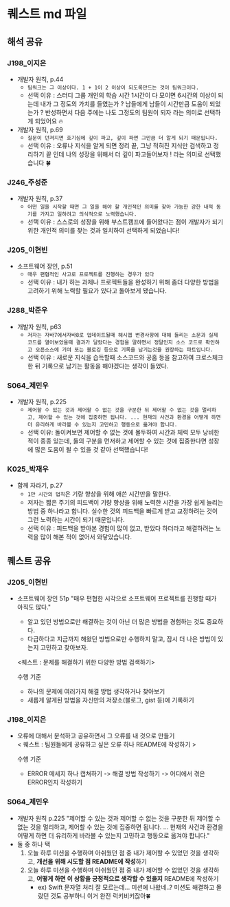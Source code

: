 # 퀘스트 md 파일

## 해석 공유

### J198_이지은
- 개발자 원칙, p.44
    - `팀워크는 그 이상이다. 1 + 1이 2 이상이 되도록만드는 것이 팀워크이다.`
    - 선택 이유 : 스터디 그룹 개인의 학습 시간 1시간이 다 모이면 6시간의 이상이 되는데 내가 그 정도의 가치를 들였는가 ? 남들에게 남들이 시간만큼 도움이 되었는가 ? 반성하면서 다음 주에는 나도 그정도의 팀원이 되자 라는 의미로 선택하게 되었어요 🔥
- 개발자 원칙, p.69
    - `질문이 던져지면 호기심에 깊이 파고, 깊이 파면 그만큼 더 알게 되기 때문입니다.`
    - 선택 이유 : 오류나 지식을 알게 되면 정리 끝, 그냥 적혀진 지식만 검색하고 정리하기 끝 인데 나의 성장을 위해서 더 깊이 파고들어보자 ! 라는 의미로 선택했습니다 🍀

### J246_주성준
- 개발자 원칙, p.37
	- `어떤 일을 시작할 때면 그 일을 해야 할 개인적인 의미를 찾아 가능한 강한 내적 동기를 가지고 일하려고 의식적으로 노력했습니다.`
	- 선택 이유 : 스스로의 성장을 위해 부스트캠프에 들어왔다는 점이 개발자가 되기 위한 개인적 의미를 찾는 것과 일치하여 선택하게 되었습니다!

### J205_이현빈
 - 소프트웨어 장인, p.51
   	- `매우 편협적인 사고로 프로젝트를 진행하는 경우가 있다`
   	- 선택 이유 : 내가 하는 과제나 프로젝트들을 완성하기 위해 좀더 다양한 방법을 고려하기 위해 노력할 필요가 있다고 돌아보게 됐습니다.

### J288_박준우
- 개발자 원칙, p63
	- `저자는 자바7에서자바8로 업데이트될때 해시맵 변경사항에 대해 들리는 소문과 실제 코드를 열어보았을때 결과가 달랐다는 경험을 말하면서
정말인지 소스 코드로 확인하고 오픈소스에 기여 또는 블로깅 등으로 기록을 남기는것을 권장하는 파트입니다.`
	- 선택 이유 : 새로운 지식을 습득할때 소스코드와 공홈 등을 참고하여 크로스체크 한 뒤 기록으로 남기는 활동을 해야겠다는 생각이 들었다.

### S064_제민우
- 개발자 원칙, p.225
    - `제어할 수 있는 것과 제어할 수 없는 것을 구분한 뒤 제어할 수 없는 것을 멀리하고, 제어할 수 있는 것에 집중하면 됩니다. ... 현재의 사건과 환경을 어떻게 하면 더 유리하게 바라볼 수 있는지 고민하고 행동으로 옮겨야 합니다.`
    - 선택 이유: 돌이켜보면 제어할 수 없는 것에 몰두하여 시간과 체력 모두 낭비한적이 종종 있는데, 둘의 구분을 먼저하고 제어할 수 있는 것에 집중한다면 성장에 많은 도움이 될 수 있을 것 같아 선택했습니다!

### K025_박재우
- 함께 자라기, p.27
    - `1만 시간의 법칙`은 기량 향상을 위해 애쓴 시간만을 말한다.
    - 저자는 짧은 주기의 피드백이 기량 향상을 위해 노력한 시간을 가장 쉽게 늘리는 방법 중 하나라고 합니다. 실수한 것의 피드백을 빠르게 받고 교정하려는 것이 그런 노력하는 시간이 되기 때문입니다.
    - 선택 이유 : 피드백을 받아본 경험이 많이 없고, 받았다 하더라고 해결하려는 노력을 많이 해본 적이 없어서 와닿았습니다.

## 퀘스트 공유

### J205_이현빈
- 소프트웨어 장인 51p "매우 편협한 시각으로 소프트웨어 프로젝트를 진행할 때가 아직도 많다."
	- 알고 있던 방법으로만 해결하는 것이 아닌 더 많은 방법을 경험하는 것도 중요하다.
   	- 다급하다고 지금까지 해왔던 방법으로만 수행하지 말고, 잠시 더 나은 방법이 있는지 고민하고 찾아보자.

  <퀘스트 : 문제를 해결하기 위한 다양한 방법 검색하기>
  
  	수행 기준
	- 하나의 문제에 여러가지 해결 방법 생각하거나 찾아보기
	- 새롭게 알게된 방법을 자신만의 저장소(블로그, gist 등)에 기록하기

 ### J198_이지은 
 - 오류에 대해서 분석하고 공유하면서 그 오류를 내 것으로 만들기     
   < 퀘스트 : 팀원들에게 공유하고 싶은 오류 하나 README에 작성하기 >
   
	수행 기준
	- ERROR 메세지 하나 캡쳐하기 -> 해결 방법 작성하기 -> 어디에서 겪은 ERROR인지 작성하기

### S064_제민우
- 개발자 원칙 p.225 "제어할 수 있는 것과 제어할 수 없는 것을 구분한 뒤 제어할 수 없는 것을 멀리하고, 제어할 수 있는 것에 집중하면 됩니다. ... 현재의 사건과 환경을 어떻게 하면 더 유리하게 바라볼 수 있는지 고민하고 행동으로 옮겨야 합니다."
- 둘 중 하나 택
	1) 오늘 하루 미션을 수행하며 아쉬웠던 점 중 내가 제어할 수 있었던 것을 생각하고, **개선을 위해 시도할 점 README에 작성**하기
	2) 오늘 하루 미션을 수행하며 아쉬웠던 점 중 내가 제어할 수 없었던 것을 생각하고, **어떻게 하면 이 상황을 긍정적으로 생각할 수 있을지** README에 작성하기
		- ex) Swift 문자열 처리 잘 모르는데... 미션에 나왔네..? 미션도 해결하고 몰랐던 것도 공부하니 이거 완전 럭키비키잖아🍀

